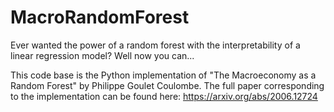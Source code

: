 # MacroRandomForest

Ever wanted the power of a random forest with the interpretability of a linear regression model? Well now you can...

This code base is the Python implementation of "The Macroeconomy as a Random Forest" by Philippe Goulet Coulombe. The full paper corresponding to the implementation can be found here: https://arxiv.org/abs/2006.12724
